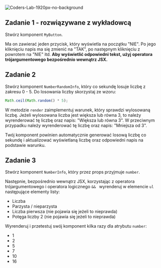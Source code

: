 ![Coders-Lab-1920px-no-background](https://user-images.githubusercontent.com/30623667/104709394-2cabee80-571f-11eb-9518-ea6a794e558e.png)


## Zadanie 1 - rozwiązywane z wykładowcą

Stwórz komponent `MyButton`.

Ma on zawierać jeden przycisk, który wyświetla na początku "NIE". Po jego kliknięciu napis ma się zmienić na "TAK", po następnym kliknięciu z powrotem na "NIE" itd. **Aby wyświetlić odpowiedni tekst, użyj operatora trójargumentowego bezpośrednio wewnątrz JSX.**



## Zadanie 2

Stwórz komponent `NumberRandomInfo`, który co sekundę losuje liczbę z zakresu 0 - 5. Do losowania liczby skorzystaj ze wzoru:

```js
Math.ceil(Math.random() * 5);
```

W metodzie `render` zaimplementuj warunek, który sprawdzi wylosowaną liczbę. Jeżeli wylosowana liczba jest większa lub równa 3, to należy wyrenderować tę liczbę oraz napis: "Większa lub równa 3". W przeciwnym przypadku należy wyrenderować tę liczbę oraz napis: "Mniejsza od 3".

Twój komponent powinien automatycznie generować losową liczbę co sekundę i aktualizować wyświetlaną liczbę oraz odpowiedni napis na podstawie warunku.

## Zadanie 3

Stwórz komponent `NumberInfo`, który przez props przyjmuje `number`.

Następnie, bezpośrednio wewnątrz JSX, korzystając z operatora trójargumentowego i operatora logicznego `&& ` wyrenderuj w elemencie `ul` następujące elementy listy:

- Liczba
- Parzysta / nieparzysta
- Liczba pierwsza (nie pojawia się jeżeli to nieprawda)
- Potęga liczby 2 (nie pojawia się jeżeli to nieprawda)

Wyrenderuj i przetestuj swój komponent kilka razy dla atrybutu `number`:

- 1
- 2
- 5
- 7
- 10
- 16
